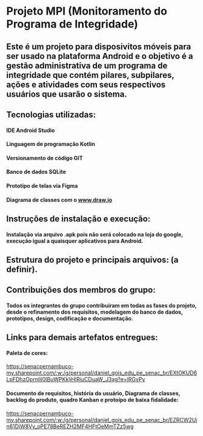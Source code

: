 # Projeto MPI (Monitoramento do Programa de Integridade)

## Este é um projeto para disposivitos móveis para ser usado na plataforma Android e o objetivo é a gestão administrativa de um programa de integridade que contém pilares, subpilares, ações e atividades com seus respectivos usuários que usarão o sistema.

## Tecnologias utilizadas:

#### IDE Android Studio
#### Linguagem de programação Kotlin
#### Versionamento de código GIT
#### Banco de dados SQLite
#### Prototípo de telas via Figma
#### Diagrama de classes com o www.draw.io

## Instruções de instalação e execução:

#### Instalação via arquivo .apk pois não será colocado na loja do google, execução igual a quaisquer aplicativos para Android.

## Estrutura do projeto e principais arquivos: (a definir).

## Contribuições dos membros do grupo:

#### Todos os integrantes do grupo contribuíram em todas as fases do projeto, desde o refinamento dos requisitos, modelagem do banco de dados, prototípos, design, codificação e documentação.

## Links para demais artefatos entregues:

#### Paleta de cores: 
https://senacpernambuco-my.sharepoint.com/:w:/g/personal/daniel_gois_edu_pe_senac_br/EXtOKUD6LpFDhzOprnIil0IBuWPKkljHlRiuCDuaW_J3xg?e=lRGvPy
#### Documento de requisitos, história do usuário, Diagrama de classes, backlog do produto, quadro Kanban e protoípo de baixa fidalidade:
https://senacpernambuco-my.sharepoint.com/:w:/g/personal/daniel_gois_edu_pe_senac_br/EZRCW2Ujn61DiW8Vy_oPE78BeREZH2MF4HFtOeMmTZz5wg
